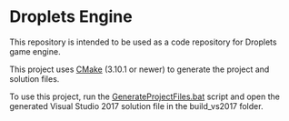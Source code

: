 # Droplets Engine
This repository is intended to be used as a code repository for Droplets game engine.

This project uses [CMake](https://cmake.org/) (3.10.1 or newer) to generate the project and solution files. 

To use this project, run the [GenerateProjectFiles.bat](GenerateProjectFiles.bat) script and open the generated Visual Studio 2017 solution file in the build_vs2017 folder.